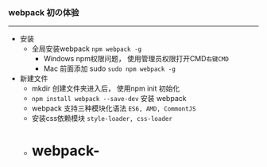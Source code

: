 ### webpack 初の体验
---
- 安装
  - 全局安装webpack  `npm webpack -g`
    - Windows  npm权限问题， 使用管理员权限打开CMD`右键CMD`
    - Mac 前面添加 sudo `sudo npm webpack -g`
- 新建文件
  - mkdir 创建文件夹进入后， 使用npm init  初始化
  - `npm install webpack --save-dev` 安装 webpack
  - webpack 支持三种模块化语法  `ES6, AMD, CommontJS`
  - 安装css依赖模块  `style-loader, css-loader`
  - # webpack-
